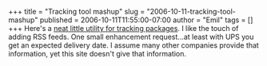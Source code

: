 +++
title = "Tracking tool mashup"
slug = "2006-10-11-tracking-tool-mashup"
published = 2006-10-11T11:55:00-07:00
author = "Emil"
tags = []
+++
Here's a [neat little utility for tracking
packages](http://isnoop.net/tracking/). I like the touch of adding RSS
feeds. One small enhancement request...at least with UPS you get an
expected delivery date. I assume many other companies provide that
information, yet this site doesn't give that information.
